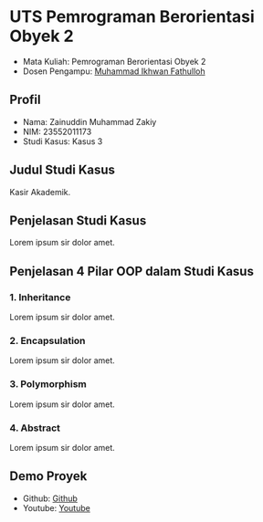 # UTS Pemrograman Berorientasi Obyek 2
<ul>
  <li>Mata Kuliah: Pemrograman Berorientasi Obyek 2</li>
  <li>Dosen Pengampu: <a href="https://github.com/Muhammad-Ikhwan-Fathulloh">Muhammad Ikhwan Fathulloh</a></li>
</ul>

## Profil
<ul>
  <li>Nama: Zainuddin Muhammad Zakiy</li>
  <li>NIM: 23552011173</li>
  <li>Studi Kasus: Kasus 3</li>
</ul>

## Judul Studi Kasus
<p>Kasir Akademik.</p>

## Penjelasan Studi Kasus
<p>Lorem ipsum sir dolor amet.</p>

## Penjelasan 4 Pilar OOP dalam Studi Kasus

### 1. Inheritance
<p>Lorem ipsum sir dolor amet.</p>

### 2. Encapsulation
<p>Lorem ipsum sir dolor amet.</p>

### 3. Polymorphism
<p>Lorem ipsum sir dolor amet.</p>

### 4. Abstract
<p>Lorem ipsum sir dolor amet.</p>

## Demo Proyek
<ul>
  <li>Github: <a href="">Github</a></li>
  <li>Youtube: <a href="">Youtube</a></li>
</ul>
